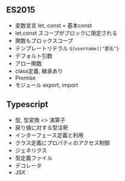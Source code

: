 ## ES2015
- 変数宣言 let, const = 基本const
- let,const スコープがブロックに限定される
- 関数もブロックスコープ
- テンプレートリテラル `${username||"匿名"}`
- デフォルト引数
- アロー関数
- class定義, 継承あり
- Promise
- モジュール export, import

## Typescript
- 型, 型変換 <> 演算子
- 戻り値に対する型注釈
- インターフェース定義と利用
- クラス定義にプロパティのアクセス制御
- ジェネリクス
- 型定義ファイル
- デコレータ
- JSX
